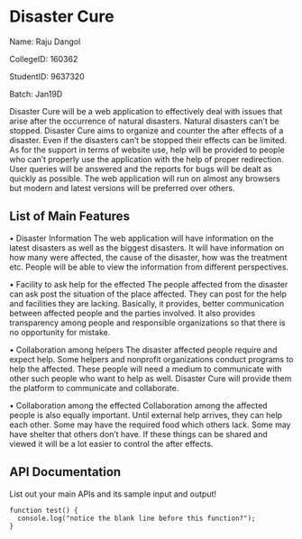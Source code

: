# Disaster Cure
Name: Raju Dangol

CollegeID: 160362

StudentID: 9637320

Batch: Jan19D

Disaster Cure will be a web application to effectively deal with issues that arise after the occurrence of natural disasters. Natural disasters can’t be stopped. Disaster Cure aims to organize and counter the after effects of a disaster. Even if the disasters can’t be stopped their effects can be limited. As for the support in terms of website use, help will be provided to people who can’t properly use the application with the help of proper redirection. User queries will be answered and the reports for bugs will be dealt as quickly as possible. The web application will run on almost any browsers but modern and latest versions will be preferred over others.

## List of Main Features

• Disaster Information
  The web application will have information on the latest disasters as well as the biggest disasters. It will have information on how many    were affected, the cause of the disaster, how was the treatment etc. People will be able to view the information from different            perspectives.
  
• Facility to ask help for the effected
  The people affected from the disaster can ask post the situation of the place affected. They can post for the help and facilities they     are lacking. Basically, it provides, better communication between affected people and the parties involved. It also provides               transparency among people and responsible organizations so that there is no opportunity for mistake.
  
• Collaboration among helpers
  The disaster affected people require and expect help. Some helpers and nonprofit organizations conduct programs to help the affected.     These people will need a medium to communicate with other such people who want to help as well. Disaster Cure will provide them the       platform to communicate and collaborate.
  
• Collaboration among the effected
  Collaboration among the affected people is also equally important. Until external help arrives, they can help each other. Some may have   the required food which others lack. Some may have shelter that others don’t have. If these things can be shared and viewed it will be a    lot easier to control the after effects.

## API Documentation
List out your main APIs and its sample input and output!

```
function test() {
  console.log("notice the blank line before this function?");
}
```
